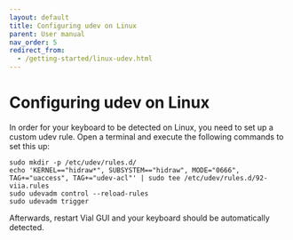 ```yaml
---
layout: default
title: Configuring udev on Linux
parent: User manual
nav_order: 5
redirect_from:
  - /getting-started/linux-udev.html
---
```


# Configuring udev on Linux

In order for your keyboard to be detected on Linux, you need to set up a custom udev rule. Open a terminal and execute the following commands to set this up:

```
sudo mkdir -p /etc/udev/rules.d/
echo 'KERNEL=="hidraw*", SUBSYSTEM=="hidraw", MODE="0666", TAG+="uaccess", TAG+="udev-acl"' | sudo tee /etc/udev/rules.d/92-viia.rules
sudo udevadm control --reload-rules
sudo udevadm trigger
```

Afterwards, restart Vial GUI and your keyboard should be automatically detected.
